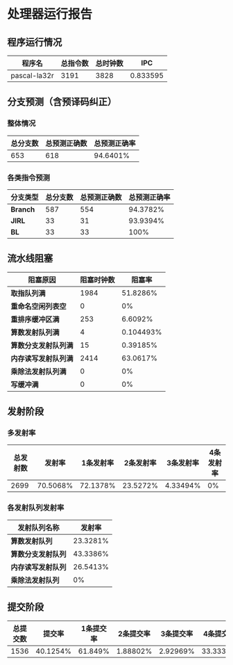 # 处理器运行报告
## 程序运行情况
|程序名|总指令数|总时钟数|IPC|
|---|---|---|---|
|pascal-la32r|3191|3828|0.833595|

## 分支预测（含预译码纠正）
### 整体情况
|总分支数|总预测正确数|总预测正确率|
|---|---|---|
|653|618|94.6401%|

### 各类指令预测
|分支类型|总分支数|总预测正确数|总预测正确率|
|---|---|---|---|
|**Branch**| 587 | 554 | 94.3782%|
|**JIRL**| 33 | 31 | 93.9394%|
|**BL**| 33 | 33 | 100%|

## 流水线阻塞
|阻塞原因|阻塞时钟数|阻塞率|
|---|---|---|
|**取指队列满**| 1984 | 51.8286%|
|**重命名空闲列表空**|0 | 0%|
|**重排序缓冲区满**|253 | 6.6092%|
|**算数发射队列满**|4 | 0.104493%|
|**算数分支发射队列满**|15 | 0.39185%|
|**内存读写发射队列满**|2414 | 63.0617%|
|**乘除法发射队列满**|0 | 0%|
|**写缓冲满**|0 | 0%|

## 发射阶段
### 多发射率
|总发射数|发射率|1条发射率|2条发射率|3条发射率|4条发射率|
|---|---|---|---|---|---|
|2699|70.5068%|72.1378%|23.5272%|4.33494%|0%|

### 各发射队列发射率
|发射队列名称|发射率|
|---|---|
|**算数发射队列**|23.3281%|
|**算数分支发射队列**|43.3386%|
|**内存读写发射队列**|26.5413%|
|**乘除法发射队列**|0%|

## 提交阶段
|总提交数|提交率|1条提交率|2条提交率|3条提交率|4条提交率|
|---|---|---|---|---|---|
|1536|40.1254%|61.849%|1.88802%|2.92969%|33.3333%|
